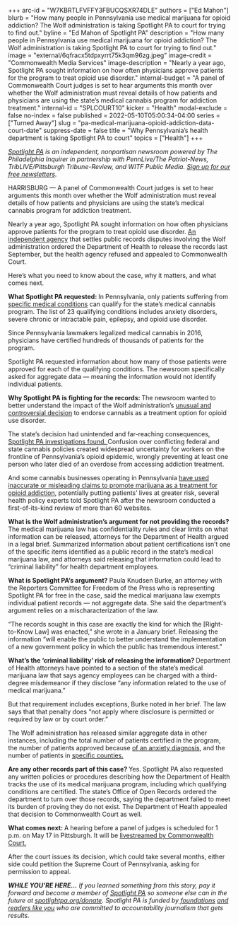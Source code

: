 +++
arc-id = "W7KBRTLFVFFY3FBUCQSXR74DLE"
authors = ["Ed Mahon"]
blurb = "How many people in Pennsylvania use medical marijuana for opioid addiction? The Wolf administration is taking Spotlight PA to court for trying to find out."
byline = "Ed Mahon of Spotlight PA"
description = "How many people in Pennsylvania use medical marijuana for opioid addiction? The Wolf administration is taking Spotlight PA to court for trying to find out."
image = "external/6qfracx5tdpxyrrt75k3qm96zg.jpeg"
image-credit = "Commonwealth Media Services"
image-description = "Nearly a year ago, Spotlight PA sought information on how often physicians approve patients for the program to treat opioid use disorder."
internal-budget = "A panel of Commonwealth Court judges is set to hear arguments this month over whether the Wolf administration must reveal details of how patients and physicians are using the state’s medical cannabis program for addiction treatment."
internal-id = "SPLCOURT10"
kicker = "Health"
modal-exclude = false
no-index = false
published = 2022-05-10T05:00:34-04:00
series = ["Turned Away"]
slug = "pa-medical-marijuana-opioid-addiction-data-court-date"
suppress-date = false
title = "Why Pennsylvania’s health department is taking Spotlight PA to court"
topics = ["Health"]
+++

<a href="https://lesspage.com/"><i>Spotlight PA</i></a><i> is an independent, nonpartisan newsroom powered by The Philadelphia Inquirer in partnership with PennLive/The Patriot-News, TribLIVE/Pittsburgh Tribune-Review, and WITF Public Media. </i><a href="https://lesspage.com/newsletters"><i>Sign up for our free newsletters</i></a><i>.</i>

HARRISBURG — A panel of Commonwealth Court judges is set to hear arguments this month over whether the Wolf administration must reveal details of how patients and physicians are using the state’s medical cannabis program for addiction treatment.

Nearly a year ago, Spotlight PA sought information on how often physicians approve patients for the program to treat opioid use disorder. <a href="https://lesspage.com/news/2021/09/pa-cannabis-qualifying-conditions-open-records/">An independent agency</a> that settles public records disputes involving the Wolf administration ordered the Department of Health to release the records last September, but the health agency refused and appealed to Commonwealth Court.

Here’s what you need to know about the case, why it matters, and what comes next.

<script src="https://lesspage.com/embed.js" async></script><div data-spl-embed-version="1" data-spl-src="https://lesspage.com/embeds/newsletter/"></div>

<b>What Spotlight PA requested: </b>In Pennsylvania, only patients suffering from <a href="https://www.health.pa.gov/topics/programs/Medical%20Marijuana/Pages/Patients.aspx">specific medical conditions</a> can qualify for the state’s medical cannabis program. The list of 23 qualifying conditions includes anxiety disorders, severe chronic or intractable pain, epilepsy, and opioid use disorder.

Since Pennsylvania lawmakers legalized medical cannabis in 2016, physicians have certified hundreds of thousands of patients for the program.

Spotlight PA requested information about how many of those patients were approved for each of the qualifying conditions. The newsroom specifically asked for aggregate data — meaning the information would not identify individual patients.

<b>Why Spotlight PA is fighting for the records: </b>The newsroom wanted to better understand the impact of the Wolf administration’s <a href="https://lesspage.com/news/2021/08/pa-opioid-addiction-medical-marijuana-research/">unusual and controversial decision</a> to endorse cannabis as a treatment option for opioid use disorder.

The state’s decision had unintended and far-reaching consequences, <a href="https://lesspage.com/series/turned-away/">Spotlight PA investigations found. </a>Confusion over conflicting federal and state cannabis policies created widespread uncertainty for workers on the frontline of Pennsylvania’s opioid epidemic, wrongly preventing at least one person who later died of an overdose from accessing addiction treatment.

And some cannabis businesses operating in Pennsylvania <a href="https://lesspage.com/news/2022/02/pennsylvania-medical-marijuana-addiction-misleading-dangerous-websites/">have used inaccurate or misleading claims to promote marijuana as a treatment for opioid addiction</a>, potentially putting patients’ lives at greater risk, several health policy experts told Spotlight PA after the newsroom conducted a first-of-its-kind review of more than 60 websites.

<b>What is the Wolf administration’s argument for not providing the records? </b>The medical marijuana law has confidentiality rules and clear limits on what information can be released, attorneys for the Department of Health argued in a legal brief. Summarized information about patient certifications isn’t one of the specific items identified as a public record in the state’s medical marijuana law, and attorneys said releasing that information could lead to “criminal liability” for health department employees.

<b>What is Spotlight PA’s argument?</b> Paula Knudsen Burke, an attorney with the Reporters Committee for Freedom of the Press who is representing Spotlight PA for free in the case, said the medical marijuana law exempts individual patient records — not aggregate data. She said the department’s argument relies on a mischaracterization of the law.

“The records sought in this case are exactly the kind for which the [Right-to-Know Law] was enacted,” she wrote in a January brief. Releasing the information “will enable the public to better understand the implementation of a new government policy in which the public has tremendous interest.”

<b>What’s the ‘criminal liability’ risk of releasing the information? </b>Department of Health attorneys have pointed to a section of the state’s medical marijuana law that says agency employees can be charged with a third-degree misdemeanor if they disclose “any information related to the use of medical marijuana.”

But that requirement includes exceptions, Burke noted in her brief. The law says that that penalty does “not apply where disclosure is permitted or required by law or by court order.”

The Wolf administration has released similar aggregate data in other instances, including the total number of patients certified in the program, the number of patients approved because <a href="https://www.penncapital-star.com/blog/in-one-month-3000-pennsylvanians-with-anxiety-certified-for-medical-marijuana/">of an anxiety diagnosis</a>, and the number of patients in <a href="https://www.ncnewsonline.com/news/local_news/medical-marijuana-sought-by-more-than-50-000-people-living-in-counties-with-no-dispensaries/article_fb111bc2-40b0-5e13-ad0d-5d1d0508c8c7.html">specific counties.</a>

<script src="https://lesspage.com/embed.js" async></script><div data-spl-embed-version="1" data-spl-src="https://lesspage.com/embeds/donate/"></div>

<b>Are any other records part of this case? </b>Yes. Spotlight PA also requested any written policies or procedures describing how the Department of Health tracks the use of its medical marijuana program, including which qualifying conditions are certified. The state’s Office of Open Records ordered the department to turn over those records, saying the department failed to meet its burden of proving they do not exist. The Department of Health appealed that decision to Commonwealth Court as well.

<b>What comes next: </b>A hearing before a panel of judges is scheduled for 1 p.m. on May 17 in Pittsburgh. It will be <a href="https://www.youtube.com/watch?v=w-gjn6QmfTQ">livestreamed by Commonwealth Court. </a>

After the court issues its decision, which could take several months, either side could petition the Supreme Court of Pennsylvania, asking for permission to appeal.

<i><b>WHILE YOU’RE HERE...</b></i><i> If you learned something from this story, pay it forward and become a member of </i><a href="https://lesspage.com/"><i>Spotlight PA</i></a><i> so someone else can in the future at </i><a href="http://spotlightpa.org/donate"><i>spotlightpa.org/donate</i></a><i>. Spotlight PA is funded by</i><a href="https://lesspage.com/support"><i> foundations</i></a><i> </i><a href="https://lesspage.com/support"><i>and readers like you</i></a><i> who are committed to accountability journalism that gets results.</i>
